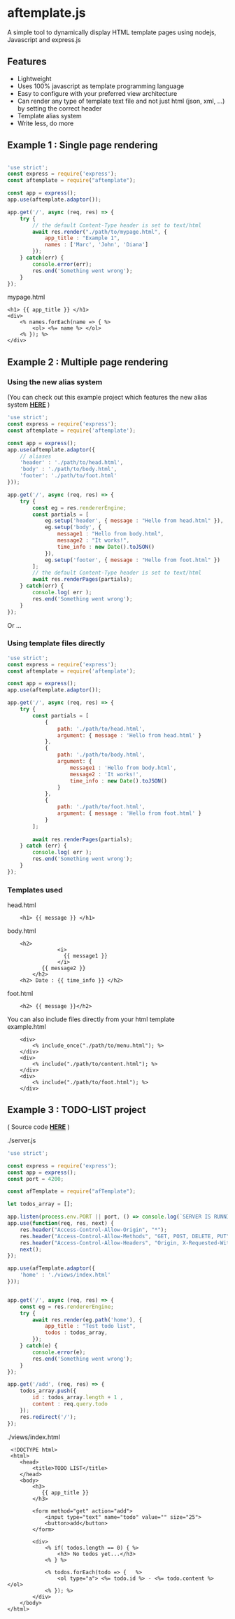 ﻿# aftemplate.js

A simple tool to dynamically display HTML template pages using nodejs, Javascript and express.js


## Features
* Lightweight
* Uses 100% javascript as template programming language
* Easy to configure with your preferred view architecture
* Can render any type of template text file and not just html (json, xml, ...) by setting the correct header
* Template alias system
* Write less, do more


## Example 1 : Single page rendering
```javascript

'use strict';
const express = require('express');
const aftemplate = require("aftemplate");

const app = express();
app.use(aftemplate.adaptor());

app.get('/', async (req, res) => {
	try {
		// the default Content-Type header is set to text/html
		await res.render("./path/to/mypage.html", {
			app_title : "Example 1",
			names : ['Marc', 'John', 'Diana']
		});
	} catch(err) {
		console.error(err);
		res.end('Something went wrong');
	}
});
```
mypage.html

```
<h1> {{ app_title }} </h1>
<div>
	<% names.forEach(name => { %>
		<ol> <%= name %> </ol>
	<% }); %>
</div>
```

## Example 2 : Multiple page rendering
### Using the new alias system
<div>
(You can check out this example project which features the new alias system  <a href="https://github.com/afmika/afHTMLTemplate-Render/tree/master/examples/mini-website"><b>HERE</b></a> )
</div>

```javascript
'use strict';
const express = require('express');
const aftemplate = require('aftemplate');

const app = express();
app.use(aftemplate.adaptor({
	// aliases
    'header' : './path/to/head.html',
    'body' : './path/to/body.html',
    'footer': './path/to/foot.html'
}));

app.get('/', async (req, res) => {
	try {
		const eg = res.rendererEngine;
		const partials = [
			eg.setup('header', { message : "Hello from head.html" }),
			eg.setup('body', { 
				message1 : "Hello from body.html", 
				message2 : "It works!",
				time_info : new Date().toJSON()
			}),
			eg.setup('footer', { message : "Hello from foot.html" })
		];
		// the default Content-Type header is set to text/html
		await res.renderPages(partials);
	} catch(err) {
		console.log( err );
		res.end('Something went wrong');
	}
});
```
Or ...
### Using template files directly
```javascript
'use strict';
const express = require('express');
const aftemplate = require('aftemplate');

const app = express();
app.use(aftemplate.adaptor());

app.get('/', async (req, res) => {
	try {
		const partials = [
			{
				path: './path/to/head.html',
				argument: { message : 'Hello from head.html' }
			},
			{
				path: './path/to/body.html',
				argument: { 
					message1 : 'Hello from body.html', 
					message2 : 'It works!',
					time_info : new Date().toJSON()
				}
			},
			{
				path: './path/to/foot.html',
				argument: { message : 'Hello from foot.html' }
			}
		];
		
		await res.renderPages(partials);
	} catch (err) {
		console.log( err );
		res.end('Something went wrong');
	}
});
```
### Templates used
head.html
```
	<h1> {{ message }} </h1>
```

body.html
```
	<h2> 
                <i>
                  {{ message1 }}
                </i> 
           {{ message2 }}
        </h2>
	<h2> Date : {{ time_info }} </h2>
```
foot.html
```
	<h2> {{ message }}</h2>
```


You can also include files directly from your html template <br/>
example.html
```
	<div>
		<% include_once("./path/to/menu.html"); %>
	</div>
	<div>
		<% include("./path/to/content.html"); %>	
	</div>
	<div>
		<% include("./path/to/foot.html"); %>
	</div>
```
## Example 3 : TODO-LIST project

<div>
	( Source code <a href="https://github.com/afmika/afHTMLTemplate-Render/tree/master/examples/todo-list-project"><b>HERE</b></a>  )
</div>

./server.js
```javascript
'use strict';

const express = require('express');
const app = express();
const port = 4200;

const afTemplate = require("afTemplate");

let todos_array = [];

app.listen(process.env.PORT || port, () => console.log(`SERVER IS RUNNING AT ${port}`));
app.use(function(req, res, next) {
    res.header("Access-Control-Allow-Origin", "*");
    res.header("Access-Control-Allow-Methods", "GET, POST, DELETE, PUT");
	res.header("Access-Control-Allow-Headers", "Origin, X-Requested-With, Content-Type, Accept, Authorization");
    next();
});

app.use(afTemplate.adaptor({
	'home' : './views/index.html'
}));


app.get('/', async (req, res) => {
    const eg = res.rendererEngine;
    try {
        await res.render(eg.path('home'), {
            app_title : "Test todo list",
            todos : todos_array,
        });
    } catch(e) {
        console.error(e);
        res.end('Something went wrong');
    }
});

app.get('/add', (req, res) => {
	todos_array.push({ 
		id : todos_array.length + 1 , 
		content : req.query.todo
	});
	res.redirect('/');
});
```
./views/index.html
```
 <!DOCTYPE html>
 <html>
    <head>
        <title>TODO LIST</title>
    </head>
    <body>        
        <h3>
           {{ app_title }}
        </h3>
	
		<form method="get" action="add">
			<input type="text" name="todo" value="" size="25">
			<button>add</button>
		</form>
		
        <div>
			<% if( todos.length == 0) { %>
				<h3> No todos yet...</h3>
			<% } %>
			
			<% todos.forEach(todo => {   %>
				<ol type="a"> <%= todo.id %> - <%= todo.content %></ol>
			<% }); %>
        </div>
    </body>
</html>
```

